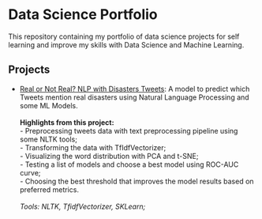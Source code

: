 # Data Science Portfolio

This repository containing my portfolio of data science projects for self learning and improve my skills with Data Science and Machine Learning.

## Projects

- [Real or Not Real? NLP with Disasters Tweets](https://github.com/saorinsandro/data-science-portfolio/blob/master/Real_or_Not_NLP_with_Disaster_Tweets.ipynb): A model to predict which Tweets mention real disasters using Natural Language Processing and some ML Models.<br />
  <br />**Highlights from this project:**
  <br />- Preprocessing tweets data with text preprocessing pipeline using some NLTK tools;
  <br />- Transforming the data with TfIdfVectorizer;
  <br />- Visualizing the word distribution with PCA and t-SNE;
  <br />- Testing a list of models and choose a best model using ROC-AUC curve;
  <br />- Choosing the best threshold that improves the model results based on preferred metrics.<br />
  <br />*Tools: NLTK, TfidfVectorizer, SKLearn;*<br /><br />
